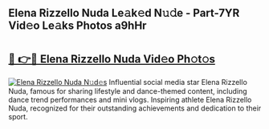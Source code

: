 ## Elena Rizzello Nuda Le𝚊k𝚎d N𝚞𝚍e - Part-7YR Vid𝚎o Le𝚊ks Photos a9hHr

# <h2><a href="http://fbdio6b.evod.top/?m=Elena+Rizzello+Nuda">🔗 👉🔴 Elena Rizzello Nuda Vid𝚎o Ph𝚘t𝚘s</a></h2>

[![Elena Rizzello Nuda N𝚞d𝚎s](https://i.imgur.com/8V9OHl7.gif)](http://fbdio6b.evod.top/?m=Elena+Rizzello+Nuda)
Influential social media star Elena Rizzello Nuda, famous for sharing lifestyle and dance-themed content, including dance trend performances and mini vlogs. Inspiring athlete Elena Rizzello Nuda, recognized for their outstanding achievements and dedication to their sport. 
